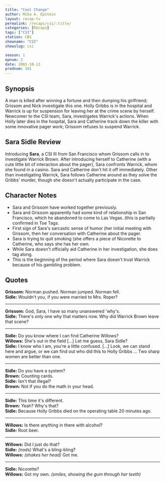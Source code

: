 ```yaml
---
title: "Cool Change"
author: Mika A. Epstein
layout: recap-tv
permalink: /recaps/csi/:title/
categories: [Recaps]
tags: ["CSI"]
station: CBS
showname: "CSI"
showslug: csi

season: 1
epnum: 2
date: 2001-10-13
prodnum: 101  
---
```


## Synopsis

A man is killed after winning a fortune and then dumping his girlfriend; Grissom and Nick investigate this one. Holly Gribbs is in the hospital and Warrick is up for suspension for leaving her at the crime scene by herself. Newcomer to the CSI team, Sara, investigates Warrick's actions. When Holly later dies in the hospital, Sara and Catherine track down the killer with some innovative pager work; Grissom refuses to suspend Warrick.

## Sara Sidle Review

Introducing **Sara**, a CSI III from San Francisco whom Grissom calls in to investigate Warrick Brown. After introducing herself to Catherine (with a cute little bit of interaction about the pager), Sara confronts Warrick, whom she found in a casino. Sara and Catherine don't hit it off immediately. Other than investigating Warrick, Sara follows Catherine around as they solve the Gribbs' murder, though she doesn't actually participate in the case.

## Character Notes

* Sara and Grissom have worked together previously.  
* Sara and Grissom apparently had some kind of relationship in San Francisco, which he abandoned to come to Las Vegas. (this is partially confirmed in Toe Tags.  
* First sign of Sara's sarcastic sense of humor (her initial meeting with Grissom, then her conversation with Catherine about the pager.  
* Sara is trying to quit smoking (she offers a piece of Nicorette to Catherine, who says she has her own.  
* While Sara doesn't officially aid Catherine in her investigation, she does tag along.  
* This is the beginning of the period where Sara doesn't trust Warrick because of his gambling problem.

## Quotes

**Grissom:** Norman pushed. Norman jumped. Norman fell.  
**Sidle:** Wouldn't you, if you were married to Mrs. Roper?  

- - -

**Grissom:** God, Sara, I have so many unanswered 'why's.  
**Sidle:** There's only one why that matters now. Why did Warrick Brown leave that scene?  

- - -

**Sidle:** Do you know where I can find Catherine Willows?  
**Willows:** She's out in the field [...] Let me guess, Sara Sidle?  
**Sidle:** I know who I am, you're a little confused. [...] Look, we can stand here and argue, or we can find out who did this to Holly Gribbs ... Two sharp women are better than one.  

- - -

**Sidle:** Do you have a system?  
**Brown:** Counting cards.  
**Sidle:** Isn't that illegal?  
**Brown:** Not if you do the math in your head.  

- - -

**Sidle:** This time it's different.  
**Brown:** Yeah? Why's that?  
**Sidle:** Because Holly Gribbs died on the operating table 20 minutes ago.  

- - -

**Willows:** Is there anything in there with alcohol?  
**Sidle:** Root beer.  

- - -

**Willows:** Did I just do that?  
**Sidle:** _(nods)_ What's a bling-bling?  
**Willows:** _(shakes her head)_ Got me.  

- - -

**Sidle:** Nicorette?  
**Willows:** Got my own. _(smiles, showing the gum through her teeth)_

